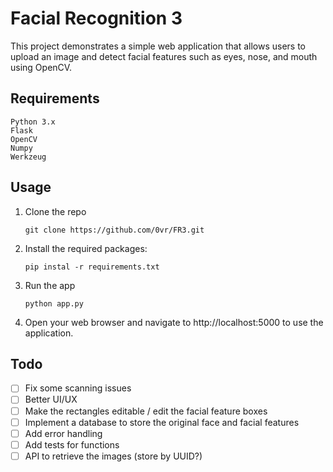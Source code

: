 # Facial Recognition 3

This project demonstrates a simple web application that allows users to upload an image and detect facial features such as eyes, nose, and mouth using OpenCV.

## Requirements

    Python 3.x
    Flask
    OpenCV
    Numpy
    Werkzeug

## Usage
1. Clone the repo
   ```
   git clone https://github.com/0vr/FR3.git
   ```
2. Install the required packages:
   ```
   pip instal -r requirements.txt
   ```
3. Run the app
   ```
   python app.py
   ```
4. Open your web browser and navigate to http://localhost:5000 to use the application.

## Todo
- [ ] Fix some scanning issues
- [ ] Better UI/UX
- [ ] Make the rectangles editable / edit the facial feature boxes
- [ ] Implement a database to store the original face and facial features
- [ ] Add error handling
- [ ] Add tests for functions
- [ ] API to retrieve the images (store by UUID?)
